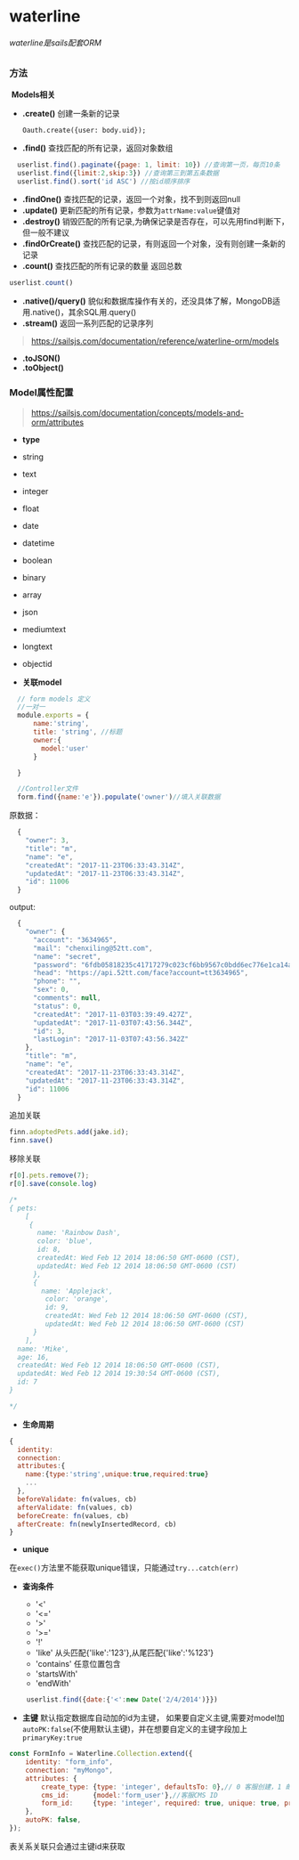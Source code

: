 # waterline
 ###### waterline是sails配套ORM

 ### 方法
 
  **Models相关**

 - **.create()**
 	创建一条新的记录
 	```
 	Oauth.create({user: body.uid});
 	```
 - **.find()**
 	查找匹配的所有记录，返回对象数组

```js
  userlist.find().paginate({page: 1, limit: 10}) //查询第一页，每页10条
  userlist.find({limit:2,skip:3}) //查询第三到第五条数据
  userlist.find().sort('id ASC') //按id顺序排序
```


 - **.findOne()**
 	查找匹配的记录，返回一个对象，找不到则返回null
 - **.update()**
 	更新匹配的所有记录，参数为```attrName:value```键值对
 - **.destroy()**
 	销毁匹配的所有记录,为确保记录是否存在，可以先用find判断下，但一般不建议
 - **.findOrCreate()**
 	查找匹配的记录，有则返回一个对象，没有则创建一条新的记录
 - **.count()**
 	查找匹配的所有记录的数量
 	返回总数

  ```js
  userlist.count()
  ```
 - **.native()/query()**
  貌似和数据库操作有关的，还没具体了解，MongoDB适用.native()，其余SQL用.query()
 - **.stream()**
  返回一系列匹配的记录序列

 > https://sailsjs.com/documentation/reference/waterline-orm/models

 - **.toJSON()**
 - **.toObject()**

 ### Model属性配置

 > https://sailsjs.com/documentation/concepts/models-and-orm/attributes

 
  - **type** 
   - string
   - text
   - integer
   - float
   - date
   - datetime
   - boolean
   - binary
   - array
   - json
   - mediumtext
   - longtext
   - objectid


  - **关联model**

  ```js
    // form models 定义 
    //一对一
    module.exports = {
        name:'string',
        title: 'string', //标题
        owner:{
          model:'user'
        }

    }

  ```

  ```js
    //Controller文件
    form.find({name:'e'}).populate('owner')//填入关联数据
  ```

  原数据：

  ```js
    {
      "owner": 3,
      "title": "m",
      "name": "e",
      "createdAt": "2017-11-23T06:33:43.314Z",
      "updatedAt": "2017-11-23T06:33:43.314Z",
      "id": 11006
    }
  ```


  output:

  ```js
    {
      "owner": {
        "account": "3634965",
        "mail": "chenxiling@52tt.com",
        "name": "secret",
        "password": "6fdb05818235c41717279c023cf6bb9567c0bdd6ec776e1ca14a6b1b29e29533",
        "head": "https://api.52tt.com/face?account=tt3634965",
        "phone": "",
        "sex": 0,
        "comments": null,
        "status": 0,
        "createdAt": "2017-11-03T03:39:49.427Z",
        "updatedAt": "2017-11-03T07:43:56.344Z",
        "id": 3,
        "lastLogin": "2017-11-03T07:43:56.342Z"
      },
      "title": "m",
      "name": "e",
      "createdAt": "2017-11-23T06:33:43.314Z",
      "updatedAt": "2017-11-23T06:33:43.314Z",
      "id": 11006
    }
  ```

  追加关联

  ```js
  finn.adoptedPets.add(jake.id);
  finn.save()
  ```

  移除关联

  ```js
  r[0].pets.remove(7);
  r[0].save(console.log)
  
  /*
  { pets:
      [
       {
         name: 'Rainbow Dash',
         color: 'blue',
         id: 8,
         createdAt: Wed Feb 12 2014 18:06:50 GMT-0600 (CST),
         updatedAt: Wed Feb 12 2014 18:06:50 GMT-0600 (CST) 
        },
        { 
          name: 'Applejack',
           color: 'orange',
           id: 9,
           createdAt: Wed Feb 12 2014 18:06:50 GMT-0600 (CST),
           updatedAt: Wed Feb 12 2014 18:06:50 GMT-0600 (CST) 
        }
      ],
    name: 'Mike',
    age: 16,
    createdAt: Wed Feb 12 2014 18:06:50 GMT-0600 (CST),
    updatedAt: Wed Feb 12 2014 19:30:54 GMT-0600 (CST),
    id: 7 
  }

  */

  ```

  - **生命周期**

```js
{
  identity:
  connection:
  attributes:{
    name:{type:'string',unique:true,required:true}
    ...
  },
  beforeValidate: fn(values, cb)
  afterValidate: fn(values, cb)
  beforeCreate: fn(values, cb)
  afterCreate: fn(newlyInsertedRecord, cb)
}
```


 - **unique**

 在```exec()```方法里不能获取unique错误，只能通过```try...catch(err)```

 - **查询条件**
   - '<' 
   - '<='
   - '>'
   - '>='
   - '!'
   - 'like' 从头匹配{'like':'123'},从尾匹配{'like':'%123'}
   - 'contains' 任意位置包含
   - 'startsWith'
   - 'endWith'

   ```js
    userlist.find({date:{'<':new Date('2/4/2014')}})
   ```

  - **主键**
默认指定数据库自动加的id为主键，
如果要自定义主键,需要对model加```autoPK:false```(不使用默认主键)，并在想要自定义的主键字段加上```primaryKey:true```
```js
const FormInfo = Waterline.Collection.extend({
    identity: "form_info",
    connection: "myMongo",
    attributes: {
        create_type: {type: 'integer', defaultsTo: 0},// 0 客服创建，1 邮件创建/旧版 
        cms_id:      {model:'form_user'},//客服CMS ID
        form_id:     {type: 'integer', required: true, unique: true, primaryKey:true},//工单ID
    },
    autoPK: false,
});
```
表关系关联只会通过主键id来获取
